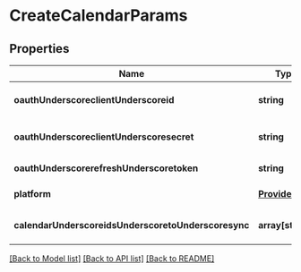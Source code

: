 # CreateCalendarParams

## Properties
Name | Type | Description | Notes
------------ | ------------- | ------------- | -------------
**oauthUnderscoreclientUnderscoreid** | **string** |  | [optional] [default to null]
**oauthUnderscoreclientUnderscoresecret** | **string** |  | [optional] [default to null]
**oauthUnderscorerefreshUnderscoretoken** | **string** |  | [default to null]
**platform** | [**Provider**](Provider.md) |  | [default to null]
**calendarUnderscoreidsUnderscoretoUnderscoresync** | **array[string]** |  | [optional] [default to null]

[[Back to Model list]](../README.md#documentation-for-models) [[Back to API list]](../README.md#documentation-for-api-endpoints) [[Back to README]](../README.md)


